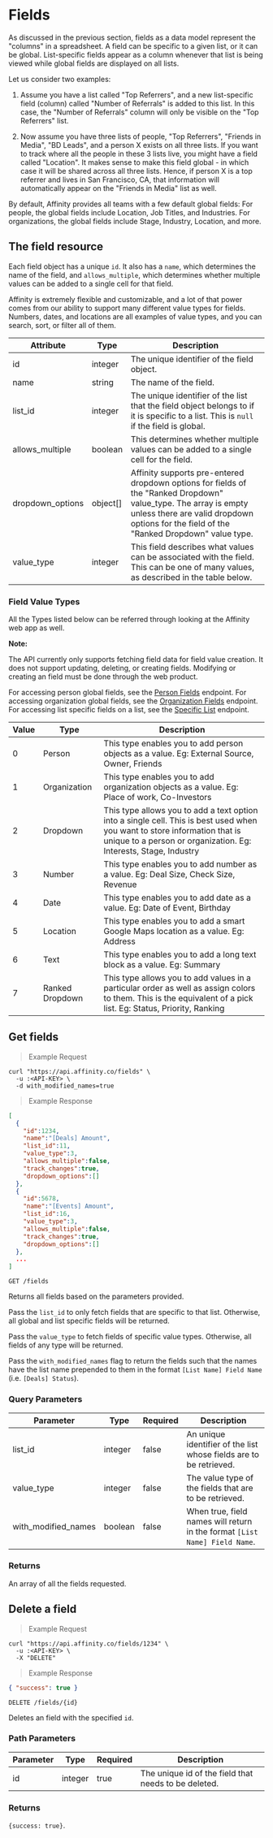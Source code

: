# Fields

As discussed in the previous section, fields as a data model represent the
"columns" in a spreadsheet. A field can be specific to a given list, or it
can be global. List-specific fields appear as a column whenever that
list is being viewed while global fields are displayed on all lists.

Let us consider two examples:

1.  Assume you have a list called "Top Referrers", and a new list-specific field (column)
    called "Number of Referrals" is added to this list. In this case,
    the "Number of Referrals" column will only be visible on the "Top Referrers" list.

2.  Now assume you have three lists of people, "Top Referrers", "Friends in Media",
    "BD Leads", and a person X exists on all three lists. If you want to track where all the
    people in these 3 lists live, you might have a field called "Location".
    It makes sense to make this field global - in which case it will be shared
    across all three lists. Hence, if person X is a top referrer and lives in San
    Francisco, CA, that information will automatically appear on the "Friends in Media"
    list as well.

By default, Affinity provides all teams with a few default global fields:
For people, the global fields include Location, Job Titles, and Industries.
For organizations, the global fields include Stage, Industry, Location, and
more.

## The field resource

Each field object has a unique `id`. It also has a `name`, which determines the name of the field,
and `allows_multiple`, which determines whether multiple values can be added to a single cell for that field.

Affinity is extremely flexible and customizable, and a lot of that power comes from our ability to support many different
value types for fields. Numbers, dates, and locations are all examples of value types, and you can search,
sort, or filter all of them.

| Attribute        | Type     | Description                                                                                                                                                                                                  |
| ---------------- | -------- | ------------------------------------------------------------------------------------------------------------------------------------------------------------------------------------------------------------ |
| id               | integer  | The unique identifier of the field object.                                                                                                                                                                   |
| name             | string   | The name of the field.                                                                                                                                                                                       |
| list_id          | integer  | The unique identifier of the list that the field object belongs to if it is specific to a list. This is `null` if the field is global.                                                                       |
| allows_multiple  | boolean  | This determines whether multiple values can be added to a single cell for the field.                                                                                                                         |
| dropdown_options | object[] | Affinity supports pre-entered dropdown options for fields of the "Ranked Dropdown" value_type. The array is empty unless there are valid dropdown options for the field of the "Ranked Dropdown" value type. |
| value_type       | integer  | This field describes what values can be associated with the field. This can be one of many values, as described in the table below.                                                                          |

### Field Value Types

All the Types listed below can be referred through looking at the Affinity web app as well.

**Note:**

The API currently only supports fetching field data for field value creation.
It does not support updating, deleting, or creating fields. Modifying or
creating an field must be done through the web product.

For accessing person global fields, see the [Person Fields](#get-global-fields) endpoint.
For accessing organization global fields, see the [Organization Fields](#get-global-fields33) endpoint.
For accessing list specific fields on a list, see the [Specific List](#get-a-specific-list) endpoint.

| Value | Type            | Description                                                                                                                                                                                   |
| ----- | --------------- | --------------------------------------------------------------------------------------------------------------------------------------------------------------------------------------------- |
| 0     | Person          | This type enables you to add person objects as a value. Eg: External Source, Owner, Friends                                                                                                   |
| 1     | Organization    | This type enables you to add organization objects as a value. Eg: Place of work, Co-Investors                                                                                                 |
| 2     | Dropdown        | This type allows you to add a text option into a single cell. This is best used when you want to store information that is unique to a person or organization. Eg: Interests, Stage, Industry |
| 3     | Number          | This type enables you to add number as a value. Eg: Deal Size, Check Size, Revenue                                                                                                            |
| 4     | Date            | This type enables you to add date as a value. Eg: Date of Event, Birthday                                                                                                                     |
| 5     | Location        | This type enables you to add a smart Google Maps location as a value. Eg: Address                                                                                                             |
| 6     | Text            | This type enables you to add a long text block as a value. Eg: Summary                                                                                                                        |
| 7     | Ranked Dropdown | This type allows you to add values in a particular order as well as assign colors to them. This is the equivalent of a pick list. Eg: Status, Priority, Ranking                               |

## Get fields

> Example Request

```shell
curl "https://api.affinity.co/fields" \
  -u :<API-KEY> \
  -d with_modified_names=true
```

> Example Response

```json
[
  {
    "id":1234,
    "name":"[Deals] Amount",
    "list_id":11,
    "value_type":3,
    "allows_multiple":false,
    "track_changes":true,
    "dropdown_options":[]
  },
  {
    "id":5678,
    "name":"[Events] Amount",
    "list_id":16,
    "value_type":3,
    "allows_multiple":false,
    "track_changes":true,
    "dropdown_options":[]
  },
  ...
]
```

`GET /fields`

Returns all fields based on the parameters provided.

Pass the `list_id` to only fetch fields that are specific to that list. Otherwise, all global and list specific fields will be returned.

Pass the `value_type` to fetch fields of specific value types. Otherwise, all fields of any type will be returned.

Pass the `with_modified_names` flag to return the fields such that the names have the list name prepended to them in the format `[List Name] Field Name` (i.e. `[Deals] Status`).

### Query Parameters

| Parameter           | Type    | Required | Description                                                                |
| ------------------- | ------- | -------- | -------------------------------------------------------------------------- |
| list_id             | integer | false    | An unique identifier of the list whose fields are to be retrieved.         |
| value_type          | integer | false    | The value type of the fields that are to be retrieved.                     |
| with_modified_names | boolean | false    | When true, field names will return in the format `[List Name] Field Name`. |

### Returns

An array of all the fields requested.

## Delete a field

> Example Request

```shell
curl "https://api.affinity.co/fields/1234" \
  -u :<API-KEY> \
  -X "DELETE"
```

> Example Response

```json
{ "success": true }
```

`DELETE /fields/{id}`

Deletes an field with the specified `id`.

### Path Parameters

| Parameter      | Type    | Required | Description                                                |
| -------------- | ------- | -------- | ---------------------------------------------------------- |
| id | integer | true     | The unique id of the field that needs to be deleted. |

### Returns

`{success: true}`.
